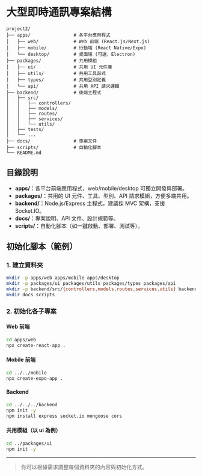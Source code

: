 # 大型即時通訊專案結構

```
project2/
├── apps/                # 各平台應用程式
│   ├── web/             # Web 前端 (React.js/Next.js)
│   ├── mobile/          # 行動端 (React Native/Expo)
│   └── desktop/         # 桌面端 (可選，Electron)
├── packages/            # 共用模組
│   ├── ui/              # 共用 UI 元件庫
│   ├── utils/           # 共用工具函式
│   ├── types/           # 共用型別定義
│   └── api/             # 共用 API 請求邏輯
├── backend/             # 後端主程式
│   ├── src/
│   │   ├── controllers/
│   │   ├── models/
│   │   ├── routes/
│   │   ├── services/
│   │   └── utils/
│   ├── tests/
│   └── ...
├── docs/                # 專案文件
├── scripts/             # 自動化腳本
└── README.md
```

## 目錄說明
- **apps/**：各平台前端應用程式，web/mobile/desktop 可獨立開發與部署。
- **packages/**：共用的 UI 元件、工具、型別、API 請求模組，方便多端共用。
- **backend/**：Node.js/Express 主程式，建議採 MVC 架構，支援 Socket.IO。
- **docs/**：專案說明、API 文件、設計規範等。
- **scripts/**：自動化腳本（如一鍵啟動、部署、測試等）。

## 初始化腳本（範例）

### 1. 建立資料夾
```sh
mkdir -p apps/web apps/mobile apps/desktop
mkdir -p packages/ui packages/utils packages/types packages/api
mkdir -p backend/src/{controllers,models,routes,services,utils} backend/tests
mkdir docs scripts
```

### 2. 初始化各子專案

#### Web 前端
```sh
cd apps/web
npx create-react-app .
```

#### Mobile 前端
```sh
cd ../../mobile
npx create-expo-app .
```

#### Backend
```sh
cd ../../../backend
npm init -y
npm install express socket.io mongoose cors
```

#### 共用模組（以 ui 為例）
```sh
cd ../packages/ui
npm init -y
```

---

> 你可以根據需求調整每個資料夾的內容與初始化方式。 